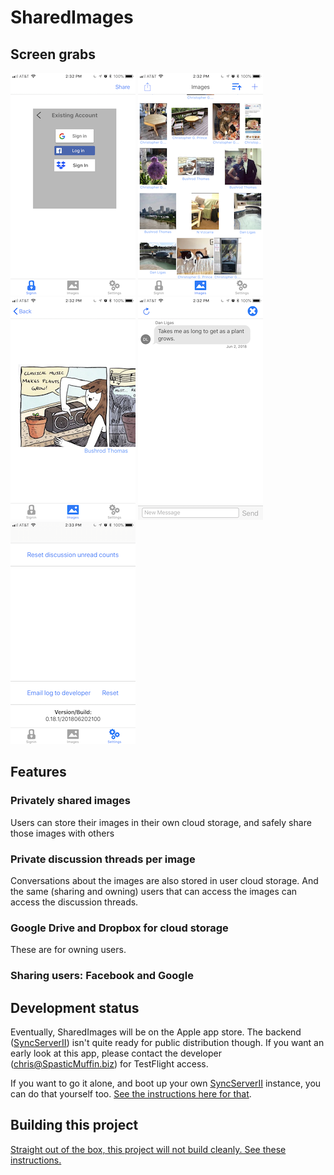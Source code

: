 # SharedImages

## Screen grabs

![Sign-in](./Screenshots/SignIn.png) ![Images](./Screenshots/Images.png) ![Large Image](./Screenshots/Plants.png) ![Discussion](./Screenshots/Discussion.png) ![Settings](./Screenshots/Settings.png)

## Features

### Privately shared images

Users can store their images in their own cloud storage, and safely share those images with others

### Private discussion threads per image

Conversations about the images are also stored in user cloud storage. And the same (sharing and owning) users that can access the images can access the discussion threads.
    
### Google Drive and Dropbox for cloud storage

These are for owning users.

### Sharing users: Facebook and Google

## Development status

Eventually, SharedImages will be on the Apple app store. The backend ([SyncServerII](https://github.com/crspybits/SyncServerII/)) isn't quite ready for public distribution though. If you want an early look at this app, please contact the developer (chris@SpasticMuffin.biz) for TestFlight access.

If you want to go it alone, and boot up your own [SyncServerII](https://github.com/crspybits/SyncServerII/) instance, you can do that yourself too. [See the instructions here for that](https://crspybits.github.io/SyncServerII/).

## Building this project

[Straight out of the box, this project will not build cleanly. See these instructions.](https://crspybits.github.io/SyncServerII/#SHAREDIMAGES)
